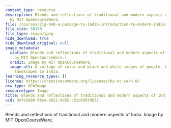 ```yaml
---
content_type: resource
description: Blends and reflections of traditional and modern aspects of India. Image
  by MIT OpenCourseWare.
file: /courses/21g-040-a-passage-to-india-introduction-to-modern-indian-culture-and-society-spring-2012/3efa508b96cee8228d82c81c6d93d632_21g-040s12.jpg
file_size: 58150
file_type: image/jpeg
hide_download: true
hide_download_original: null
image_metadata:
  caption: Blends and reflections of traditional and modern aspects of India. (Image
    by MIT OpenCourseWare.)
  credit: Image by MIT OpenCourseWare.
  image-alt: A collage of color and black and white images of people, buildings, and
    landscapes in India.
learning_resource_types: []
license: https://creativecommons.org/licenses/by-nc-sa/4.0/
ocw_type: OCWImage
resourcetype: Image
title: Blends and reflections of traditional and modern aspects of India
uid: 3efa508b-96ce-e822-8d82-c81c6d93d632
---
```

Blends and reflections of traditional and modern aspects of India. Image by MIT OpenCourseWare.